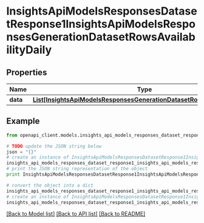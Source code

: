 # InsightsApiModelsResponsesDatasetResponse1InsightsApiModelsResponsesGenerationDatasetRowsAvailabilityDaily


## Properties
Name | Type | Description | Notes
------------ | ------------- | ------------- | -------------
**data** | [**List[InsightsApiModelsResponsesGenerationDatasetRowsAvailabilityDaily]**](InsightsApiModelsResponsesGenerationDatasetRowsAvailabilityDaily.md) |  | [optional] 

## Example

```python
from openapi_client.models.insights_api_models_responses_dataset_response1_insights_api_models_responses_generation_dataset_rows_availability_daily import InsightsApiModelsResponsesDatasetResponse1InsightsApiModelsResponsesGenerationDatasetRowsAvailabilityDaily

# TODO update the JSON string below
json = "{}"
# create an instance of InsightsApiModelsResponsesDatasetResponse1InsightsApiModelsResponsesGenerationDatasetRowsAvailabilityDaily from a JSON string
insights_api_models_responses_dataset_response1_insights_api_models_responses_generation_dataset_rows_availability_daily_instance = InsightsApiModelsResponsesDatasetResponse1InsightsApiModelsResponsesGenerationDatasetRowsAvailabilityDaily.from_json(json)
# print the JSON string representation of the object
print InsightsApiModelsResponsesDatasetResponse1InsightsApiModelsResponsesGenerationDatasetRowsAvailabilityDaily.to_json()

# convert the object into a dict
insights_api_models_responses_dataset_response1_insights_api_models_responses_generation_dataset_rows_availability_daily_dict = insights_api_models_responses_dataset_response1_insights_api_models_responses_generation_dataset_rows_availability_daily_instance.to_dict()
# create an instance of InsightsApiModelsResponsesDatasetResponse1InsightsApiModelsResponsesGenerationDatasetRowsAvailabilityDaily from a dict
insights_api_models_responses_dataset_response1_insights_api_models_responses_generation_dataset_rows_availability_daily_form_dict = insights_api_models_responses_dataset_response1_insights_api_models_responses_generation_dataset_rows_availability_daily.from_dict(insights_api_models_responses_dataset_response1_insights_api_models_responses_generation_dataset_rows_availability_daily_dict)
```
[[Back to Model list]](../README.md#documentation-for-models) [[Back to API list]](../README.md#documentation-for-api-endpoints) [[Back to README]](../README.md)


